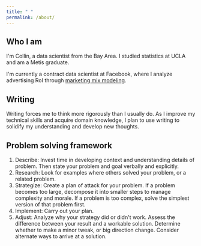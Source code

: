 ```yaml
---
title: " "
permalink: /about/
---
```


## Who I am

I'm Collin, a data scientist from the Bay Area. I studied statistics at UCLA and am a Metis graduate. 

I'm currently a contract data scientist at Facebook, where I analyze advertising RoI through [marketing mix modeling](https://en.wikipedia.org/wiki/Marketing_mix_modeling). 

## Writing

Writing forces me to think more rigorously than I usually do. As I improve my technical skills and acquire domain knowledge, I plan to use writing to solidify my understanding and develop new thoughts.

## Problem solving framework

1. Describe: Invest time in developing context and understanding details of problem. Then state your problem and goal verbally and explicitly.
2. Research: Look for examples where others solved your problem, or a related problem.
3. Strategize: Create a plan of attack for your problem. If a problem becomes too large, decompose it into smaller steps to manage complexity and morale. If a problem is too complex, solve the simplest version of that problem first.
4. Implement: Carry out your plan.
5. Adjust: Analyze why your strategy did or didn't work. Assess the difference between your result and a workable solution. Determine whether to make a minor tweak, or big direction change. Consider alternate ways to arrive at a solution.

